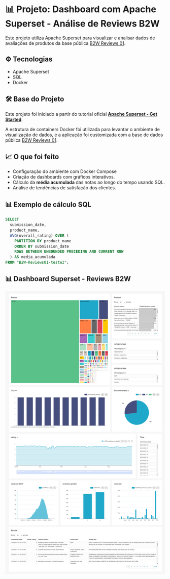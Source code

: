 # 📊 Projeto: Dashboard com Apache Superset - Análise de Reviews B2W

Este projeto utiliza Apache Superset para visualizar e analisar dados de avaliações de produtos da base pública [B2W Reviews 01](https://github.com/americanas-tech/b2w-reviews01).

## ⚙️ Tecnologias
- Apache Superset
- SQL
- Docker

## 🛠️ Base do Projeto

Este projeto foi iniciado a partir do tutorial oficial **[Apache Superset - Get Started](https://superset.apache.org/docs/installation/installing-superset-using-docker-compose/)**.

A estrutura de containers Docker foi utilizada para levantar o ambiente de visualização de dados, e a aplicação foi customizada com a base de dados pública [B2W Reviews 01](https://github.com/americanas-tech/b2w-reviews01).

## 📈 O que foi feito
- Configuração do ambiente com Docker Compose 
- Criação de dashboards com gráficos interativos.
- Cálculo da **média acumulada** das notas ao longo do tempo usando SQL.
- Análise de tendências de satisfação dos clientes.

## 📊 Exemplo de cálculo SQL
```sql
SELECT
  submission_date,
  product_name,
  AVG(overall_rating) OVER (
    PARTITION BY product_name
    ORDER BY submission_date
    ROWS BETWEEN UNBOUNDED PRECEDING AND CURRENT ROW
  ) AS media_acumulada
FROM "B2W-Reviews01-teste3";
```


## 📊 Dashboard Superset - Reviews B2W

![Dashboard de reviews B2W](img/b-2-w-reviews-01-dashboard-2025-05-15T16-54-04.394Z.jpg)
